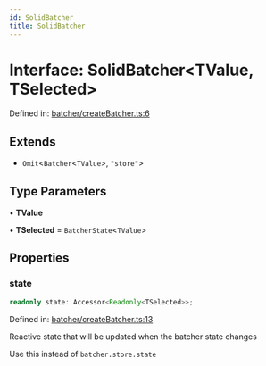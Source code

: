 ```yaml
---
id: SolidBatcher
title: SolidBatcher
---
```


<!-- DO NOT EDIT: this page is autogenerated from the type comments -->

# Interface: SolidBatcher\<TValue, TSelected\>

Defined in: [batcher/createBatcher.ts:6](https://github.com/TanStack/pacer/blob/main/packages/solid-pacer/src/batcher/createBatcher.ts#L6)

## Extends

- `Omit`\<`Batcher`\<`TValue`\>, `"store"`\>

## Type Parameters

• **TValue**

• **TSelected** = `BatcherState`\<`TValue`\>

## Properties

### state

```ts
readonly state: Accessor<Readonly<TSelected>>;
```

Defined in: [batcher/createBatcher.ts:13](https://github.com/TanStack/pacer/blob/main/packages/solid-pacer/src/batcher/createBatcher.ts#L13)

Reactive state that will be updated when the batcher state changes

Use this instead of `batcher.store.state`
